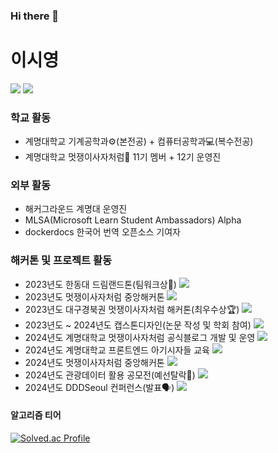 ### Hi there 👋

# 이시영
<a href="https://dune-fly-aa9.notion.site/69f48ad9bd224d6394f357b2c1731a23?pvs=4"><img src="https://img.shields.io/badge/notion-000000?style=flat-square&logo=notion&logoColor=white" /></a> <a href="https://www.linkedin.com/in/krsy0411/"><img src="https://img.shields.io/badge/linkedin-0A66C2?style=flat-square&logo=linkedin&logoColor=white" /></a>

### 학교 활동
* 계명대학교 기계공학과⚙️(본전공) + 컴퓨터공학과💻(복수전공)
* 계명대학교 멋쟁이사자처럼🦁 11기 멤버 + 12기 운영진

### 외부 활동
* 해커그라운드 계명대 운영진
* MLSA(Microsoft Learn Student Ambassadors) Alpha
* dockerdocs 한국어 번역 오픈소스 기여자

### 해커톤 및 프로젝트 활동
* 2023년도 한동대 드림랜드톤(팀워크상👏) <a href="https://github.com/krsy0411/Purple"><img src="https://img.shields.io/badge/github-181717?style=flat-square&logo=github&logoColor=white" /></a>
* 2023년도 멋쟁이사자처럼 중앙해커톤 <a href="https://github.com/layover-ll/client"><img src="https://img.shields.io/badge/github-181717?style=flat-square&logo=github&logoColor=white" /></a>
* 2023년도 대구경북권 멋쟁이사자처럼 해커톤(최우수상🏆) <a href="https://github.com/krsy0411/Mandalart"><img src="https://img.shields.io/badge/github-181717?style=flat-square&logo=github&logoColor=white" /></a>
* 2023년도 ~ 2024년도 캡스톤디자인(논문 작성 및 학회 참여)  <a href="https://github.com/deceit-cat/FE"><img src="https://img.shields.io/badge/github-181717?style=flat-square&logo=github&logoColor=white" /></a>
* 2024년도 계명대학교 멋쟁이사자처럼 공식블로그 개발 및 운영 <a href="https://github.com/LikeLion-BlogWeb/FrontEnd"><img src="https://img.shields.io/badge/github-181717?style=flat-square&logo=github&logoColor=white" /></a>
* 2024년도 계명대학교 프론트엔드 아기시자들 교육 <a href="https://github.com/krsy0411/12thFEStudy"><img src="https://img.shields.io/badge/github-181717?style=flat-square&logo=github&logoColor=white" /></a>
* 2024년도 멋쟁이사자처럼 중앙해커톤 <a href="https://github.com/krsy0411/meetpro-fe"><img src="https://img.shields.io/badge/github-181717?style=flat-square&logo=github&logoColor=white" /></a>
* 2024년도 관광데이터 활용 공모전(예선탈락🥲) <a href="https://github.com/krsy0411/MODALA-FE"><img src="https://img.shields.io/badge/github-181717?style=flat-square&logo=github&logoColor=white" /></a>
* 2024년도 DDDSeoul 컨퍼런스(발표🗣️) <a href="https://thistimenull.notion.site/DDDSeoul-1741118ea06f808e9914fad5341ad05f?pvs=4"><img src="https://img.shields.io/badge/notion-000000?style=flat-square&logo=notion&logoColor=white" /></a>

#### 알고리즘 티어
[![Solved.ac Profile](http://mazassumnida.wtf/api/generate_badge?boj=krsy0411)](https://solved.ac/krsy0411)
